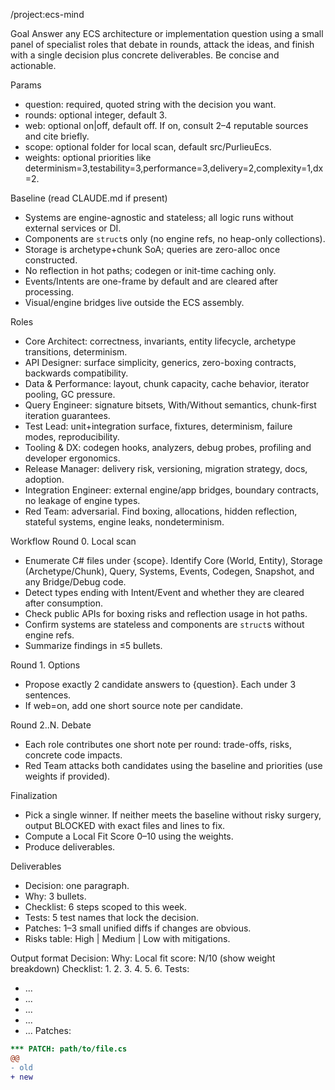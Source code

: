 ﻿/project:ecs-mind

Goal
Answer any ECS architecture or implementation question using a small panel of specialist roles that debate in rounds, attack the ideas, and finish with a single decision plus concrete deliverables. Be concise and actionable.

Params
- question: required, quoted string with the decision you want.
- rounds: optional integer, default 3.
- web: optional on|off, default off. If on, consult 2–4 reputable sources and cite briefly.
- scope: optional folder for local scan, default src/PurlieuEcs.
- weights: optional priorities like determinism=3,testability=3,performance=3,delivery=2,complexity=1,dx=2.

Baseline (read CLAUDE.md if present)
- Systems are engine-agnostic and stateless; all logic runs without external services or DI.
- Components are `struct`s only (no engine refs, no heap-only collections).
- Storage is archetype+chunk SoA; queries are zero-alloc once constructed.
- No reflection in hot paths; codegen or init-time caching only.
- Events/Intents are one-frame by default and are cleared after processing.
- Visual/engine bridges live outside the ECS assembly.

Roles
- Core Architect: correctness, invariants, entity lifecycle, archetype transitions, determinism.
- API Designer: surface simplicity, generics, zero-boxing contracts, backwards compatibility.
- Data & Performance: layout, chunk capacity, cache behavior, iterator pooling, GC pressure.
- Query Engineer: signature bitsets, With/Without semantics, chunk-first iteration guarantees.
- Test Lead: unit+integration surface, fixtures, determinism, failure modes, reproducibility.
- Tooling & DX: codegen hooks, analyzers, debug probes, profiling and developer ergonomics.
- Release Manager: delivery risk, versioning, migration strategy, docs, adoption.
- Integration Engineer: external engine/app bridges, boundary contracts, no leakage of engine types.
- Red Team: adversarial. Find boxing, allocations, hidden reflection, stateful systems, engine leaks, nondeterminism.

Workflow
Round 0. Local scan
- Enumerate C# files under {scope}. Identify Core (World, Entity), Storage (Archetype/Chunk), Query, Systems, Events, Codegen, Snapshot, and any Bridge/Debug code.
- Detect types ending with Intent/Event and whether they are cleared after consumption.
- Check public APIs for boxing risks and reflection usage in hot paths.
- Confirm systems are stateless and components are `struct`s without engine refs.
- Summarize findings in ≤5 bullets.

Round 1. Options
- Propose exactly 2 candidate answers to {question}. Each under 3 sentences.
- If web=on, add one short source note per candidate.

Round 2..N. Debate
- Each role contributes one short note per round: trade-offs, risks, concrete code impacts.
- Red Team attacks both candidates using the baseline and priorities (use weights if provided).

Finalization
- Pick a single winner. If neither meets the baseline without risky surgery, output BLOCKED with exact files and lines to fix.
- Compute a Local Fit Score 0–10 using the weights.
- Produce deliverables.

Deliverables
- Decision: one paragraph.
- Why: 3 bullets.
- Checklist: 6 steps scoped to this week.
- Tests: 5 test names that lock the decision.
- Patches: 1–3 small unified diffs if changes are obvious.
- Risks table: High | Medium | Low with mitigations.

Output format
Decision:
Why:
Local fit score: N/10 (show weight breakdown)
Checklist:
1.
2.
3.
4.
5.
6.
Tests:
- ...
- ...
- ...
- ...
- ...
Patches:
```patch
*** PATCH: path/to/file.cs
@@
- old
+ new
